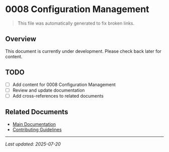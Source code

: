 # 0008 Configuration Management

> This file was automatically generated to fix broken links.

## Overview

This document is currently under development. Please check back later for content.

## TODO

- [ ] Add content for 0008 Configuration Management
- [ ] Review and update documentation
- [ ] Add cross-references to related documents

## Related Documents

- [Main Documentation](../../index.md)
- [Contributing Guidelines](../../CONTRIBUTING.md)

______________________________________________________________________

*Last updated: 2025-07-20*
